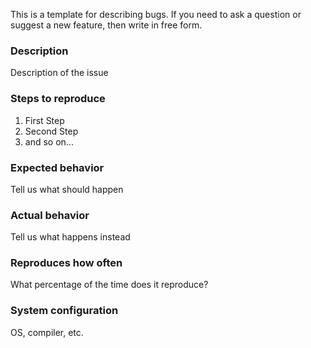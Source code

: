 This is a template for describing bugs. If you need to ask a question or suggest a new feature, then write in free form.

### Description
Description of the issue

### Steps to reproduce
1. First Step
2. Second Step
3. and so on...

### Expected behavior
Tell us what should happen

### Actual behavior
Tell us what happens instead

### Reproduces how often
What percentage of the time does it reproduce?

### System configuration
OS, compiler, etc.
